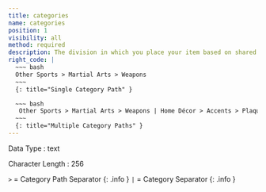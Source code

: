 ```yaml
---
title: categories
name: categories
position: 1
visibility: all
method: required
description: The division in which you place your item based on shared characteristics.
right_code: |
  ~~~ bash
  Other Sports > Martial Arts > Weapons
  ~~~
  {: title="Single Category Path" }

  ~~~ bash
   Other Sports > Martial Arts > Weapons | Home Décor > Accents > Plaques
  ~~~
  {: title="Multiple Category Paths" }
---
```


Data Type
: text

Character Length
: 256

`>` = Category Path Separator
{: .info }
`|` = Category Separator
{: .info }